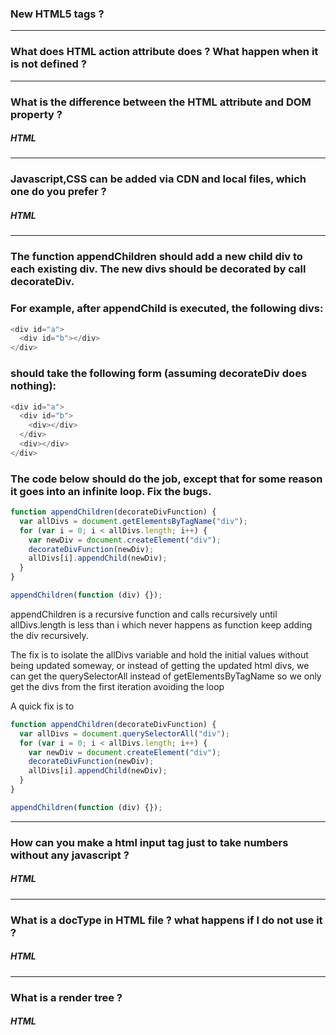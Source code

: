 ### New HTML5 tags ?

---

### What does HTML action attribute does ? What happen when it is not defined ?

---

### What is the difference between the HTML attribute and DOM property ?

##### HTML

---

### Javascript,CSS can be added via CDN and local files, which one do you prefer ?

##### HTML

---

### The function appendChildren should add a new child div to each existing div. The new divs should be decorated by call decorateDiv.

### For example, after appendChild is executed, the following divs:

```javascript
<div id="a">
  <div id="b"></div>
</div>
```

### should take the following form (assuming decorateDiv does nothing):

```javascript
<div id="a">
  <div id="b">
    <div></div>
  </div>
  <div></div>
</div>
```

### The code below should do the job, except that for some reason it goes into an infinite loop. Fix the bugs.

```javascript
function appendChildren(decorateDivFunction) {
  var allDivs = document.getElementsByTagName("div");
  for (var i = 0; i < allDivs.length; i++) {
    var newDiv = document.createElement("div");
    decorateDivFunction(newDiv);
    allDivs[i].appendChild(newDiv);
  }
}

appendChildren(function (div) {});
```

appendChildren is a recursive function and calls recursively until allDivs.length is less than i which never happens as function keep adding the div recursively.

The fix is to isolate the allDivs variable and hold the initial values without being updated someway, or instead of getting the updated html divs, we can get the querySelectorAll instead of getElementsByTagName so we only get the divs from the first iteration avoiding the loop

A quick fix is to

```javascript
function appendChildren(decorateDivFunction) {
  var allDivs = document.querySelectorAll("div");
  for (var i = 0; i < allDivs.length; i++) {
    var newDiv = document.createElement("div");
    decorateDivFunction(newDiv);
    allDivs[i].appendChild(newDiv);
  }
}

appendChildren(function (div) {});
```

---

### How can you make a html input tag just to take numbers without any javascript ?

##### HTML

---

### What is a docType in HTML file ? what happens if I do not use it ?

##### HTML

---

### What is a render tree ? 

##### HTML



